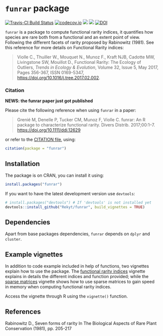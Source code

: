 # `funrar` package

[![Travis-CI Build Status](https://travis-ci.org/Rekyt/funrar.svg?branch=master)](https://travis-ci.org/Rekyt/funrar) [![codecov.io](https://codecov.io/github/Rekyt/funrar/coverage.svg?branch=master)](https://codecov.io/github/Rekyt/funrar?branch=master)
![](http://www.r-pkg.org/badges/version/funrar)
![](http://cranlogs.r-pkg.org/badges/grand-total/funrar)
[![DOI](https://zenodo.org/badge/47263274.svg)](https://zenodo.org/badge/latestdoi/47263274)

`funrar` is a package to compute functional rarity indices, it quantifies how species are rare both from a functional and an extent point of view. Following the different facets of rarity proposed by Rabinowitz (1981). See this reference for more details on Functional Rarity indices:

> Violle C., Thuiller W., Mouquet N., Munoz F., Kraft NJB, Cadotte MW, Livingstone SW, Mouillot D., Functional Rarity: The Ecology of Outliers, *Trends in Ecology & Evolution*, Volume 32, Issue 5, May 2017, Pages 356-367, ISSN 0169-5347, https://doi.org/10.1016/j.tree.2017.02.002.

### Citation

**NEWS: the funrar paper just got published**

Please cite the following reference when using `funrar` in a paper:

> Grenié M, Denelle P, Tucker CM, Munoz F, Violle C. funrar: An R package to characterize functional rarity. Divers Distrib. 2017;00:1–7. https://doi.org/10.1111/ddi.12629

or refer to the [CITATION file](inst/CITATION), using:

```r
citation(package = "funrar")
```

## Installation

The package is on CRAN, you can install it using:

```r
install.packages("funrar")
```

If you want to have the latest development version use `devtools`:

```r
# install.packages("devtools") # If 'devtools' is not installed yet
devtools::install_github("Rekyt/funrar", build_vignettes = TRUE)
```

## Dependencies

Apart from base packages dependencies, `funrar` depends on `dplyr` and `cluster`.


## Example vignettes

In addition to code example included in help of functions, two vignettes explain how to use the package. The [functional rarity indices](vignettes/rarity_indices.Rmd) vignette explains in details the different indices and function provided; while the [sparse matrices](vignettes/sparse_matrices.Rmd) vignette shows how to use sparse matrices to gain speed in memory when computing functional rarity indices.

Access the vignette through R using the `vignette()` function.

## References

Rabinowitz D., Seven forms of rarity  In The Biological Aspects of Rare Plant Conservation (1981), pp. 205-217

